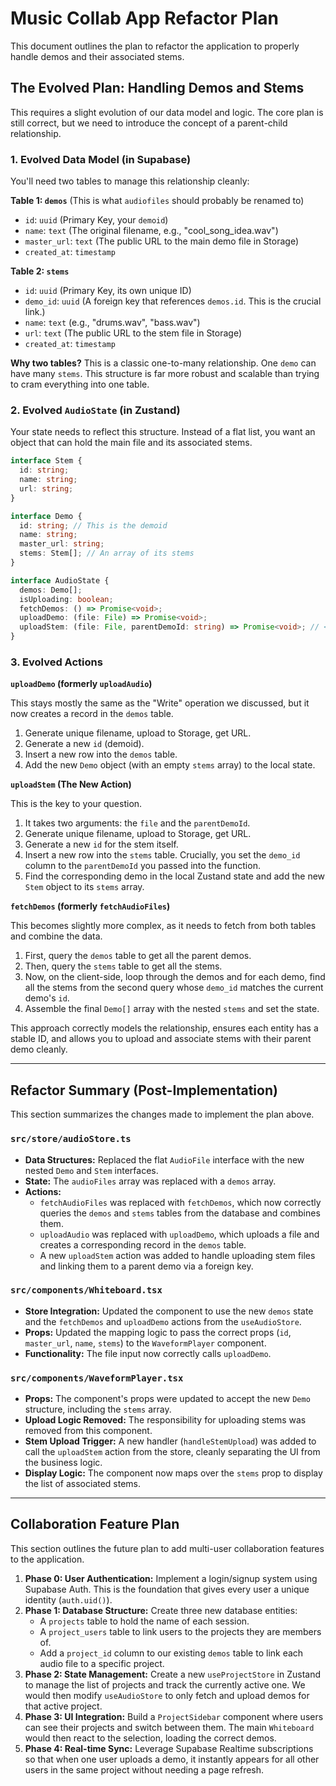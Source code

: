 # Music Collab App Refactor Plan

This document outlines the plan to refactor the application to properly handle demos and their associated stems.

## The Evolved Plan: Handling Demos and Stems

This requires a slight evolution of our data model and logic. The core plan is still correct, but we need to introduce the concept of a parent-child relationship.

### 1. Evolved Data Model (in Supabase)

You'll need two tables to manage this relationship cleanly:

**Table 1: `demos`** (This is what `audiofiles` should probably be renamed to)

*   `id`: `uuid` (Primary Key, your `demoid`)
*   `name`: `text` (The original filename, e.g., "cool_song_idea.wav")
*   `master_url`: `text` (The public URL to the main demo file in Storage)
*   `created_at`: `timestamp`

**Table 2: `stems`**

*   `id`: `uuid` (Primary Key, its own unique ID)
*   `demo_id`: `uuid` (A foreign key that references `demos.id`. This is the crucial link.)
*   `name`: `text` (e.g., "drums.wav", "bass.wav")
*   `url`: `text` (The public URL to the stem file in Storage)
*   `created_at`: `timestamp`

**Why two tables?** This is a classic one-to-many relationship. One `demo` can have many `stems`. This structure is far more robust and scalable than trying to cram everything into one table.

### 2. Evolved `AudioState` (in Zustand)

Your state needs to reflect this structure. Instead of a flat list, you want an object that can hold the main file and its associated stems.

```typescript
interface Stem {
  id: string;
  name: string;
  url: string;
}

interface Demo {
  id: string; // This is the demoid
  name: string;
  master_url: string;
  stems: Stem[]; // An array of its stems
}

interface AudioState {
  demos: Demo[];
  isUploading: boolean;
  fetchDemos: () => Promise<void>;
  uploadDemo: (file: File) => Promise<void>;
  uploadStem: (file: File, parentDemoId: string) => Promise<void>; // <-- New Action
}
```

### 3. Evolved Actions

**`uploadDemo` (formerly `uploadAudio`)**

This stays mostly the same as the "Write" operation we discussed, but it now creates a record in the `demos` table.

1.  Generate unique filename, upload to Storage, get URL.
2.  Generate a new `id` (demoid).
3.  Insert a new row into the `demos` table.
4.  Add the new `Demo` object (with an empty `stems` array) to the local state.

**`uploadStem` (The New Action)**

This is the key to your question.

1.  It takes two arguments: the `file` and the `parentDemoId`.
2.  Generate unique filename, upload to Storage, get URL.
3.  Generate a new `id` for the stem itself.
4.  Insert a new row into the `stems` table. Crucially, you set the `demo_id` column to the `parentDemoId` you passed into the function.
5.  Find the corresponding demo in the local Zustand state and add the new `Stem` object to its `stems` array.

**`fetchDemos` (formerly `fetchAudioFiles`)**

This becomes slightly more complex, as it needs to fetch from both tables and combine the data.

1.  First, query the `demos` table to get all the parent demos.
2.  Then, query the `stems` table to get all the stems.
3.  Now, on the client-side, loop through the demos and for each demo, find all the stems from the second query whose `demo_id` matches the current demo's `id`.
4.  Assemble the final `Demo[]` array with the nested `stems` and set the state.

This approach correctly models the relationship, ensures each entity has a stable ID, and allows you to upload and associate stems with their parent demo cleanly.

---

## Refactor Summary (Post-Implementation)

This section summarizes the changes made to implement the plan above.

### `src/store/audioStore.ts`

*   **Data Structures:** Replaced the flat `AudioFile` interface with the new nested `Demo` and `Stem` interfaces.
*   **State:** The `audioFiles` array was replaced with a `demos` array.
*   **Actions:**
    *   `fetchAudioFiles` was replaced with `fetchDemos`, which now correctly queries the `demos` and `stems` tables from the database and combines them.
    *   `uploadAudio` was replaced with `uploadDemo`, which uploads a file and creates a corresponding record in the `demos` table.
    *   A new `uploadStem` action was added to handle uploading stem files and linking them to a parent demo via a foreign key.

### `src/components/Whiteboard.tsx`

*   **Store Integration:** Updated the component to use the new `demos` state and the `fetchDemos` and `uploadDemo` actions from the `useAudioStore`.
*   **Props:** Updated the mapping logic to pass the correct props (`id`, `master_url`, `name`, `stems`) to the `WaveformPlayer` component.
*   **Functionality:** The file input now correctly calls `uploadDemo`.

### `src/components/WaveformPlayer.tsx`

*   **Props:** The component's props were updated to accept the new `Demo` structure, including the `stems` array.
*   **Upload Logic Removed:** The responsibility for uploading stems was removed from this component.
*   **Stem Upload Trigger:** A new handler (`handleStemUpload`) was added to call the `uploadStem` action from the store, cleanly separating the UI from the business logic.
*   **Display Logic:** The component now maps over the `stems` prop to display the list of associated stems.

---

## Collaboration Feature Plan

This section outlines the future plan to add multi-user collaboration features to the application.

1.  **Phase 0: User Authentication:** Implement a login/signup system using Supabase Auth. This is the foundation that gives every user a unique identity (`auth.uid()`).
2.  **Phase 1: Database Structure:** Create three new database entities:
    *   A `projects` table to hold the name of each session.
    *   A `project_users` table to link users to the projects they are members of.
    *   Add a `project_id` column to our existing `demos` table to link each audio file to a specific project.
3.  **Phase 2: State Management:** Create a new `useProjectStore` in Zustand to manage the list of projects and track the currently active one. We would then modify `useAudioStore` to only fetch and upload demos for that active project.
4.  **Phase 3: UI Integration:** Build a `ProjectSidebar` component where users can see their projects and switch between them. The main `Whiteboard` would then react to the selection, loading the correct demos.
5.  **Phase 4: Real-time Sync:** Leverage Supabase Realtime subscriptions so that when one user uploads a demo, it instantly appears for all other users in the same project without needing a page refresh.